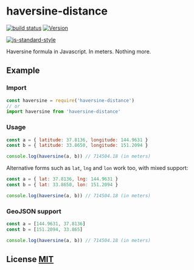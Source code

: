 # haversine-distance

[![build status](https://secure.travis-ci.org/dcousens/haversine-distance.png)](http://travis-ci.org/dcousens/haversine-distance)
[![Version](http://img.shields.io/npm/v/haversine-distance.svg)](https://www.npmjs.org/package/haversine-distance)

[![js-standard-style](https://cdn.rawgit.com/feross/standard/master/badge.svg)](https://github.com/feross/standard)

Haversine formula in Javascript.  In meters.  Nothing more.


## Example

### Import

```javascript
const haversine = require('haversine-distance')
// or
import haversine from 'haversine-distance'
```

### Usage

```javascript
const a = { latitude: 37.8136, longitude: 144.9631 }
const b = { latitude: 33.8650, longitude: 151.2094 }

console.log(haversine(a, b)) // 714504.18 (in meters)
```

Alternative forms such as `lat`, `lng` and `lon` work too, with mixed support:

```javascript
const a = { lat: 37.8136, lng: 144.9631 }
const b = { lat: 33.8650, lon: 151.2094 }

console.log(haversine(a, b)) // 714504.18 (in meters)
```

### GeoJSON support

```javascript
const a = [144.9631, 37.8136]
const b = [151.2094, 33.865]

console.log(haversine(a, b)) // 714504.18 (in meters)
```


## License [MIT](LICENSE)

